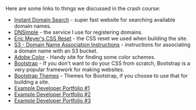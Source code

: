 Here are some links to things we discussed in the crash course:

* [Instant Domain Search](https://instantdomainsearch.com/) - super fast website for searching available domain names.
* [DNSimple](https://dnsimple.com) - the service I use for registering domains.
* [Eric Meyer's CSS Reset](http://meyerweb.com/eric/tools/css/reset/) - the CSS reset we used when building the site.
* [S3 - Domain Name Association Instructions](http://docs.aws.amazon.com/gettingstarted/latest/swh/getting-started-configure-route53.html) - instructions for associating a domain name with an S3 bucket.
* [Adobe Color](https://color.adobe.com) - Handy site for finding some color schemes.
* [Bootstrap](http://getbootstrap.com/) - If you don't want to do your CSS from scratch, Bootstrap is a very popular framework for making websites.
* [Bootstrap Themes](http://themes.getbootstrap.com/) - Themes for Bootstrap, if you choose to use that for building a site.
* [Example Developer Portfolio #1](http://ianlunn.co.uk/)
* [Example Developer Portfolio #2](https://jonny.me/)
* [Example Developer Portfolio #3](http://pierre.io/)
